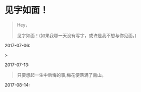 # 见字如面！

> Hey，
>
> 见字如面！\(如果我哪一天没有写字，或许是我不想与你见面。\)

2017-07-06:

&gt;

2017-07-13:

> 只要想起一生中后悔的事,梅花便落满了南山。

2017-08-14:



